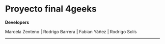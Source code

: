 # Proyecto final 4geeks

**Developers**

Marcela Zenteno | Rodrigo Barrera | Fabian Yáñez | Rodrigo Solís

****
